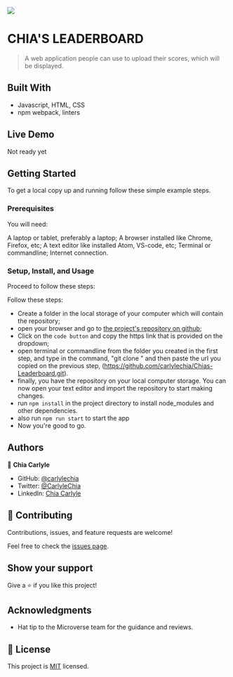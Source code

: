 ![](https://img.shields.io/badge/Microverse-blueviolet)

# CHIA'S LEADERBOARD

> A web application people can use to upload their scores, which will be displayed.


## Built With

- Javascript, HTML, CSS
- npm webpack, linters

## Live Demo

Not ready yet

## Getting Started

To get a local copy up and running follow these simple example steps.

### Prerequisites

You will need:

A laptop or tablet, preferably a laptop;
A browser installed like Chrome, Firefox, etc;
A text editor like installed Atom, VS-code, etc;
Terminal or commandline;
Internet connection.

### Setup, Install, and Usage

Proceed to follow these steps:

Follow these steps:

- Create a folder in the local storage of your computer which will contain the repository;
- open your browser and go to [the project's repository on github](https://github.com/carlylechia/Chias-Leaderboard);
- Click on the `code button` and copy the https link that is provided on the dropdown;
- open terminal or commandline from the folder you created in the first step, and type in the command, "git clone " and then paste the url you copied on the previous step, (https://github.com/carlylechia/Chias-Leaderboard.git).
- finally, you have the repository on your local computer storage. You can now open your text editor and import the repository to start making changes.
- run `npm install` in the project directory to install node_modules and other dependencies.
- also run `npm run start` to start the app
- Now you're good to go.

## Authors

👤 **Chia Carlyle**

- GitHub: [@carlylechia](https://github.com/carlylechia)
- Twitter: [@CarlyleChia](https://twitter.com/CarlyleChia)
- LinkedIn: [Chia Carlyle](https://linkedin.com/in/chia-carlyle)

## 🤝 Contributing

Contributions, issues, and feature requests are welcome!

Feel free to check the [issues page](https://github.com/carlylechia/Chias-Leaderboard/issues).

## Show your support

Give a ⭐️ if you like this project!

## Acknowledgments

- Hat tip to the Microverse team for the guidance and reviews.

## 📝 License

This project is [MIT](./MIT.md) licensed.
